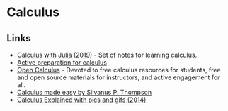 # Calculus

## Links

- [Calculus with Julia (2019)](https://calculuswithjulia.github.io/) - Set of notes for learning calculus.
- [Active preparation for calculus](https://opencalculus.wordpress.com/2019/01/02/active-preparation-for-calculus/)
- [Open Calculus](https://opencalculus.wordpress.com/) - Devoted to free calculus resources for students, free and open source materials for instructors, and active engagement for all.
- [Calculus made easy by Silvanus P. Thompson](http://calculusmadeeasy.org/)
- [Calculus Explained with pics and gifs (2014)](https://0a.io/chapter1/calculus-explained.html)
